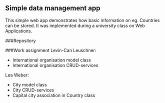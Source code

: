 ## Simple data management app
This simple web app demonstrates how basic information on eg. Countries can be
stored.
It was implemented during a university class on Web Applications.

###Repository


###Work assignment
Levin-Can Leuschner:
* International organisation model class
* International organisation CRUD-services

Lea Weber:
* City model class
* City CRUD-services
* Capital city association in Country class